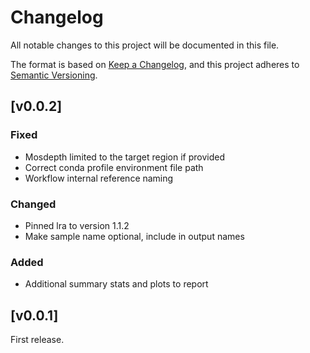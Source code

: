 # Changelog
All notable changes to this project will be documented in this file.

The format is based on [Keep a Changelog](https://keepachangelog.com/en/1.0.0/),
and this project adheres to [Semantic Versioning](https://semver.org/spec/v2.0.0.html).


## [v0.0.2]
### Fixed
- Mosdepth limited to the target region if provided
- Correct conda profile environment file path
- Workflow internal reference naming
### Changed
- Pinned lra to version 1.1.2
- Make sample name optional, include in output names
### Added
- Additional summary stats and plots to report


## [v0.0.1]

First release.
